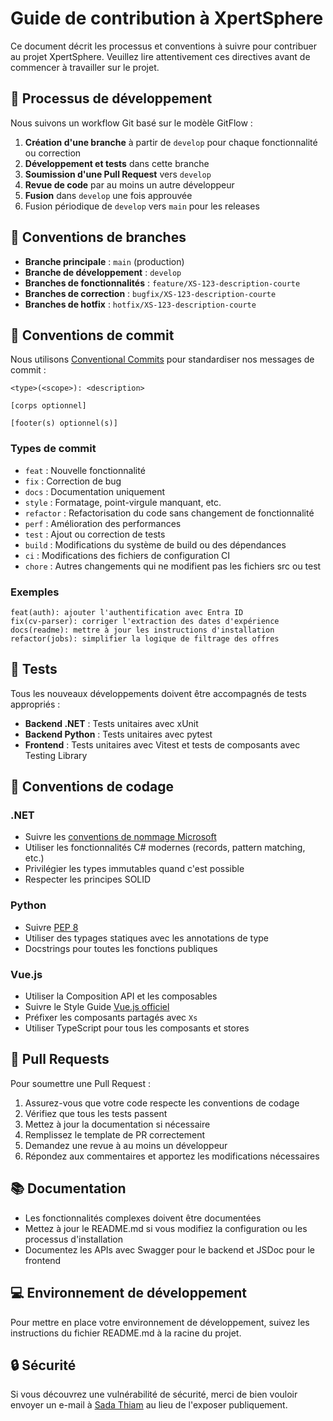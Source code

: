 # Guide de contribution à XpertSphere

Ce document décrit les processus et conventions à suivre pour contribuer au projet XpertSphere. Veuillez lire attentivement ces directives avant de commencer à travailler sur le projet.

## 📝 Processus de développement

Nous suivons un workflow Git basé sur le modèle GitFlow :

1. **Création d'une branche** à partir de `develop` pour chaque fonctionnalité ou correction
2. **Développement et tests** dans cette branche
3. **Soumission d'une Pull Request** vers `develop`
4. **Revue de code** par au moins un autre développeur
5. **Fusion** dans `develop` une fois approuvée
6. Fusion périodique de `develop` vers `main` pour les releases

## 🌿 Conventions de branches

- **Branche principale** : `main` (production)
- **Branche de développement** : `develop`
- **Branches de fonctionnalités** : `feature/XS-123-description-courte`
- **Branches de correction** : `bugfix/XS-123-description-courte`
- **Branches de hotfix** : `hotfix/XS-123-description-courte`

## 💬 Conventions de commit

Nous utilisons [Conventional Commits](https://www.conventionalcommits.org/) pour standardiser nos messages de commit :

```
<type>(<scope>): <description>

[corps optionnel]

[footer(s) optionnel(s)]
```

### Types de commit
- `feat` : Nouvelle fonctionnalité
- `fix` : Correction de bug
- `docs` : Documentation uniquement
- `style` : Formatage, point-virgule manquant, etc.
- `refactor` : Refactorisation du code sans changement de fonctionnalité
- `perf` : Amélioration des performances
- `test` : Ajout ou correction de tests
- `build` : Modifications du système de build ou des dépendances
- `ci` : Modifications des fichiers de configuration CI
- `chore` : Autres changements qui ne modifient pas les fichiers src ou test

### Exemples
```
feat(auth): ajouter l'authentification avec Entra ID
fix(cv-parser): corriger l'extraction des dates d'expérience
docs(readme): mettre à jour les instructions d'installation
refactor(jobs): simplifier la logique de filtrage des offres
```

## 🧪 Tests

Tous les nouveaux développements doivent être accompagnés de tests appropriés :

- **Backend .NET** : Tests unitaires avec xUnit
- **Backend Python** : Tests unitaires avec pytest
- **Frontend** : Tests unitaires avec Vitest et tests de composants avec Testing Library

## 📏 Conventions de codage

### .NET
- Suivre les [conventions de nommage Microsoft](https://docs.microsoft.com/en-us/dotnet/standard/design-guidelines/naming-guidelines)
- Utiliser les fonctionnalités C# modernes (records, pattern matching, etc.)
- Privilégier les types immutables quand c'est possible
- Respecter les principes SOLID

### Python
- Suivre [PEP 8](https://www.python.org/dev/peps/pep-0008/)
- Utiliser des typages statiques avec les annotations de type
- Docstrings pour toutes les fonctions publiques

### Vue.js
- Utiliser la Composition API et les composables
- Suivre le Style Guide [Vue.js officiel](https://v3.vuejs.org/style-guide/)
- Préfixer les composants partagés avec `Xs`
- Utiliser TypeScript pour tous les composants et stores

## 🚀 Pull Requests

Pour soumettre une Pull Request :

1. Assurez-vous que votre code respecte les conventions de codage
2. Vérifiez que tous les tests passent
3. Mettez à jour la documentation si nécessaire
4. Remplissez le template de PR correctement
5. Demandez une revue à au moins un développeur
6. Répondez aux commentaires et apportez les modifications nécessaires

## 📚 Documentation

- Les fonctionnalités complexes doivent être documentées
- Mettez à jour le README.md si vous modifiez la configuration ou les processus d'installation
- Documentez les APIs avec Swagger pour le backend et JSDoc pour le frontend

## 💻 Environnement de développement

Pour mettre en place votre environnement de développement, suivez les instructions du fichier README.md à la racine du projet.

## 🔒 Sécurité

Si vous découvrez une vulnérabilité de sécurité, merci de bien vouloir envoyer un e-mail à [Sada Thiam](mailto:sadadembat9@gmail.com) au lieu de l'exposer publiquement.
